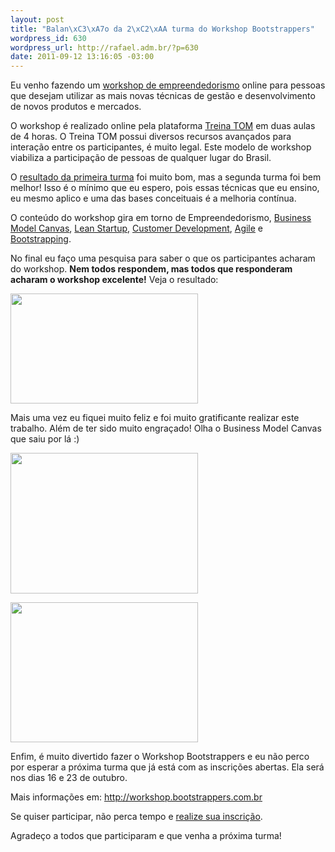 ```yaml
--- 
layout: post
title: "Balan\xC3\xA7o da 2\xC2\xAA turma do Workshop Bootstrappers"
wordpress_id: 630
wordpress_url: http://rafael.adm.br/?p=630
date: 2011-09-12 13:16:05 -03:00
---
```

Eu venho fazendo um <a href="http://workshop.bootstrappers.com.br" target="_blank">workshop de empreendedorismo</a> online para pessoas que desejam utilizar as mais novas técnicas de gestão e desenvolvimento de novos produtos e mercados.

O workshop é realizado online pela plataforma <a href="http://www.treinatom.com.br" target="_blank">Treina TOM</a> em duas aulas de 4 horas. O Treina TOM possui diversos recursos avançados para interação entre os participantes, é muito legal. Este modelo de workshop viabiliza a participação de pessoas de qualquer lugar do Brasil.

O <a href="http://rafael.adm.br/p/balanco-da-1%C2%AA-turma-do-workshop-bootstrappers/" target="_blank">resultado da primeira turma</a> foi muito bom, mas a segunda turma foi bem melhor! Isso é o mínimo que eu espero, pois essas técnicas que eu ensino, eu mesmo aplico e uma das bases conceituais é a melhoria contínua.

O conteúdo do workshop gira em torno de Empreendedorismo, <a href="http://en.wikipedia.org/wiki/Business_Model_Canvas" target="_blank">Business Model Canvas</a>, <a href="http://www.startuplessonslearned.com/2008/09/lean-startup.html" target="_blank">Lean Startup</a>, <a href="http://www.startuplessonslearned.com/2008/11/what-is-customer-development.html" target="_blank">Customer Development</a>, <a href="http://en.wikipedia.org/wiki/Agile_development" target="_blank">Agile</a> e <a href="http://rafael.adm.br/p/o-que-e-bootstrapping/" target="_blank">Bootstrapping</a>.

No final eu faço uma pesquisa para saber o que os participantes acharam do workshop. <strong>Nem todos respondem, mas todos que responderam acharam o workshop excelente!</strong> Veja o resultado:

<a href="http://rafael.adm.br/wp-content/uploads/2011/09/Screen-shot-2011-09-12-at-12.34.15-PM.png" target="_blank"><img src="http://rafael.adm.br/wp-content/uploads/2011/09/Screen-shot-2011-09-12-at-12.34.15-PM-300x176.png" alt="" title="Resultado da segunda turma do Workshop Bootstrappers" width="300" height="176" class="aligncenter size-medium wp-image-631" /></a>

Mais uma vez eu fiquei muito feliz e foi muito gratificante realizar este trabalho.
Além de ter sido muito engraçado! Olha o Business Model Canvas que saiu por lá :)

<a href="http://rafael.adm.br/wp-content/uploads/2011/09/Screen-shot-2011-09-12-at-1.00.56-PM.png" target="_blank"><img src="http://rafael.adm.br/wp-content/uploads/2011/09/Screen-shot-2011-09-12-at-1.00.56-PM-300x225.png" alt="" title="Business Model Ian 1/2" width="300" height="225" class="aligncenter size-medium wp-image-633" /></a>

<a href="http://rafael.adm.br/wp-content/uploads/2011/09/Screen-shot-2011-09-12-at-1.01.13-PM.png" target="_blank"><img src="http://rafael.adm.br/wp-content/uploads/2011/09/Screen-shot-2011-09-12-at-1.01.13-PM-300x224.png" alt="" title="Business Model Ian 2/2" width="300" height="224" class="aligncenter size-medium wp-image-636" /></a>

Enfim, é muito divertido fazer o Workshop Bootstrappers e eu não perco por esperar a próxima turma que já está com as inscrições abertas. Ela será nos dias 16 e 23 de outubro.

Mais informações em: <a href="http://workshop.bootstrappers.com.br" target="_blank">http://workshop.bootstrappers.com.br</a>

Se quiser participar, não perca tempo e <a href="https://ecommerce.bielsystems.com.br/checkout/workshop-bootstrappers-out2011" target="_blank">realize sua inscrição</a>.

Agradeço a todos que participaram e que venha a próxima turma!
